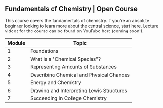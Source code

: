 ## Fundamentals of Chemistry | Open Course
This course covers the fundamentals of chemistry. If you're an absolute beginner looking to learn more about the central science, start here. Lecture videos for the course can be found on YouTube here (coming soon!).

| Module | Topic |
| ------- | -------------- |
| 1 | Foundations |
| 2 | What is a "Chemical Species"? |
| 3 | Representing Amounts of Substances |
| 4 | Describing Chemical and Physical Changes |
| 5 | Energy and Chemistry |
| 6 | Drawing and Interpreting Lewis Structures |
| 7 | Succeeding in College Chemistry |
